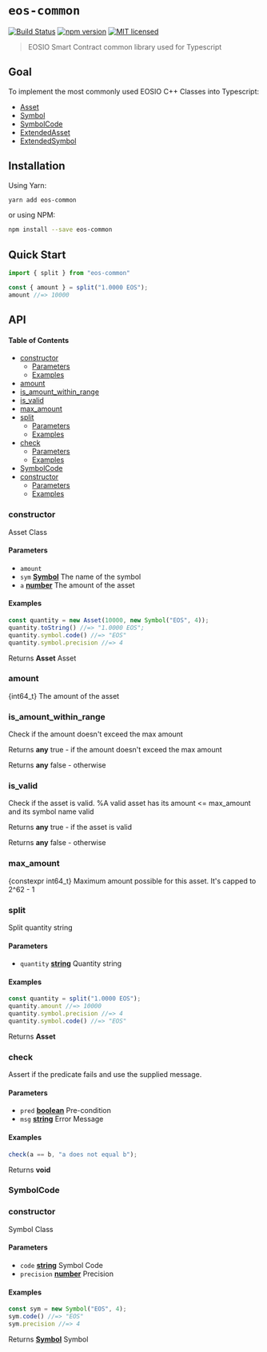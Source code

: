 # `eos-common`

[![Build Status](https://travis-ci.org/EOS-Nation/eos-common.svg?branch=master)](https://travis-ci.org/EOS-Nation/eos-common)
[![npm version](https://badge.fury.io/js/eos-common.svg)](https://badge.fury.io/js/eos-common)
[![MIT licensed](https://img.shields.io/badge/license-MIT-blue.svg)](https://raw.githubusercontent.com/EOS-Nation/eos-common/master/LICENSE)

> EOSIO Smart Contract common library used for Typescript

## Goal

To implement the most commonly used EOSIO C++ Classes into Typescript:

- [Asset](https://github.com/EOSIO/eosio.cdt/blob/master/libraries/eosiolib/asset.hpp)
- [Symbol](https://github.com/EOSIO/eosio.cdt/blob/master/libraries/eosiolib/symbol.hpp)
- [SymbolCode](https://github.com/EOSIO/eosio.cdt/blob/master/libraries/eosiolib/symbol.hpp)
- [ExtendedAsset](https://github.com/EOSIO/eosio.cdt/blob/master/libraries/eosiolib/asset.hpp)
- [ExtendedSymbol](https://github.com/EOSIO/eosio.cdt/blob/master/libraries/eosiolib/symbol.hpp)

## Installation

Using Yarn:

```bash
yarn add eos-common
```

or using NPM:

```bash
npm install --save eos-common
```

## Quick Start

```ts
import { split } from "eos-common"

const { amount } = split("1.0000 EOS");
amount //=> 10000
```

## API

<!-- Generated by documentation.js. Update this documentation by updating the source code. -->

#### Table of Contents

-   [constructor](#constructor)
    -   [Parameters](#parameters)
    -   [Examples](#examples)
-   [amount](#amount)
-   [is_amount_within_range](#is_amount_within_range)
-   [is_valid](#is_valid)
-   [max_amount](#max_amount)
-   [split](#split)
    -   [Parameters](#parameters-1)
    -   [Examples](#examples-1)
-   [check](#check)
    -   [Parameters](#parameters-2)
    -   [Examples](#examples-2)
-   [SymbolCode](#symbolcode)
-   [constructor](#constructor-1)
    -   [Parameters](#parameters-3)
    -   [Examples](#examples-3)

### constructor

Asset Class

#### Parameters

-   `amount`
-   `sym` **[Symbol](https://developer.mozilla.org/docs/Web/JavaScript/Reference/Global_Objects/Symbol)** The name of the symbol
-   `a` **[number](https://developer.mozilla.org/docs/Web/JavaScript/Reference/Global_Objects/Number)** The amount of the asset

#### Examples

```javascript
const quantity = new Asset(10000, new Symbol("EOS", 4));
quantity.toString() //=> "1.0000 EOS";
quantity.symbol.code() //=> "EOS"
quantity.symbol.precision //=> 4
```

Returns **Asset** Asset

### amount

{int64_t} The amount of the asset

### is_amount_within_range

Check if the amount doesn't exceed the max amount

Returns **any** true - if the amount doesn't exceed the max amount

Returns **any** false - otherwise

### is_valid

Check if the asset is valid. %A valid asset has its amount &lt;= max_amount and its symbol name valid

Returns **any** true - if the asset is valid

Returns **any** false - otherwise

### max_amount

{constexpr int64_t} Maximum amount possible for this asset. It's capped to 2^62 - 1

### split

Split quantity string

#### Parameters

-   `quantity` **[string](https://developer.mozilla.org/docs/Web/JavaScript/Reference/Global_Objects/String)** Quantity string

#### Examples

```javascript
const quantity = split("1.0000 EOS");
quantity.amount //=> 10000
quantity.symbol.precision //=> 4
quantity.symbol.code() //=> "EOS"
```

Returns **Asset**

### check

Assert if the predicate fails and use the supplied message.

#### Parameters

-   `pred` **[boolean](https://developer.mozilla.org/docs/Web/JavaScript/Reference/Global_Objects/Boolean)** Pre-condition
-   `msg` **[string](https://developer.mozilla.org/docs/Web/JavaScript/Reference/Global_Objects/String)** Error Message

#### Examples

```javascript
check(a == b, "a does not equal b");
```

Returns **void**

### SymbolCode

### constructor

Symbol Class

#### Parameters

-   `code` **[string](https://developer.mozilla.org/docs/Web/JavaScript/Reference/Global_Objects/String)** Symbol Code
-   `precision` **[number](https://developer.mozilla.org/docs/Web/JavaScript/Reference/Global_Objects/Number)** Precision

#### Examples

```javascript
const sym = new Symbol("EOS", 4);
sym.code() //=> "EOS"
sym.precision //=> 4
```

Returns **[Symbol](https://developer.mozilla.org/docs/Web/JavaScript/Reference/Global_Objects/Symbol)** Symbol
